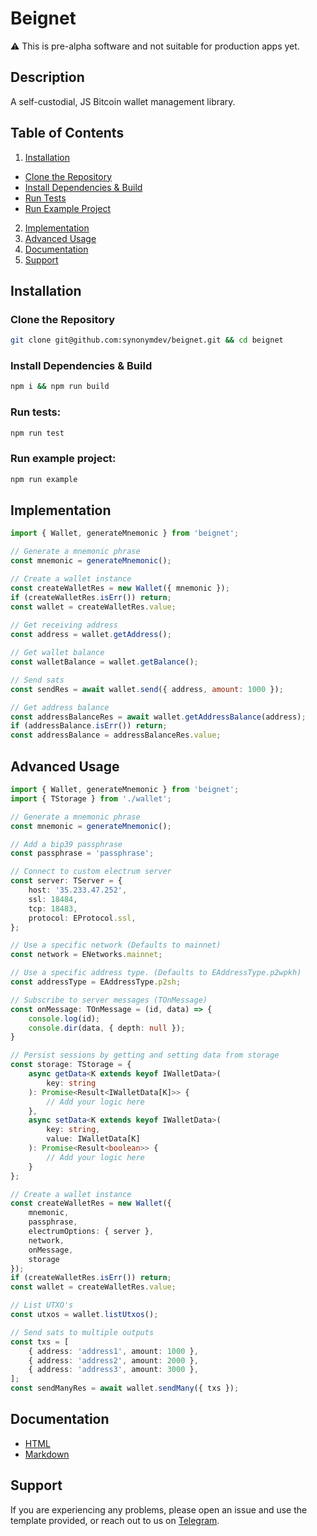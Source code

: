 # Beignet

:warning: This is pre-alpha software and not suitable for production apps yet.

## Description

A self-custodial, JS Bitcoin wallet management library.

## Table of Contents

1. [Installation](#installation)
  - [Clone the Repository](#clone-the-repository)
  - [Install Dependencies & Build](#install-dependencies--build)
  - [Run Tests](#run-tests)
  - [Run Example Project](#run-example-project)
2. [Implementation](#implementation)
3. [Advanced Usage](#advanced-usage)
3. [Documentation](#documentation)
4. [Support](#support)

## Installation

### Clone the Repository

```bash
git clone git@github.com:synonymdev/beignet.git && cd beignet
```

### Install Dependencies & Build

```bash
npm i && npm run build
```

### Run tests:

```bash
npm run test
```

### Run example project:
```bash
npm run example
```

## Implementation
```javascript
import { Wallet, generateMnemonic } from 'beignet';

// Generate a mnemonic phrase
const mnemonic = generateMnemonic();

// Create a wallet instance
const createWalletRes = new Wallet({ mnemonic });
if (createWalletRes.isErr()) return;
const wallet = createWalletRes.value;
  
// Get receiving address
const address = wallet.getAddress();

// Get wallet balance
const walletBalance = wallet.getBalance();

// Send sats
const sendRes = await wallet.send({ address, amount: 1000 });

// Get address balance
const addressBalanceRes = await wallet.getAddressBalance(address);
if (addressBalance.isErr()) return;
const addressBalance = addressBalanceRes.value;
```

## Advanced Usage

```typescript
import { Wallet, generateMnemonic } from 'beignet';
import { TStorage } from './wallet';

// Generate a mnemonic phrase
const mnemonic = generateMnemonic();

// Add a bip39 passphrase
const passphrase = 'passphrase';

// Connect to custom electrum server
const server: TServer = {
	host: '35.233.47.252',
	ssl: 18484,
	tcp: 18483,
	protocol: EProtocol.ssl,
};

// Use a specific network (Defaults to mainnet)
const network = ENetworks.mainnet;

// Use a specific address type. (Defaults to EAddressType.p2wpkh)
const addressType = EAddressType.p2sh;

// Subscribe to server messages (TOnMessage)
const onMessage: TOnMessage = (id, data) => {
	console.log(id);
	console.dir(data, { depth: null });
}

// Persist sessions by getting and setting data from storage
const storage: TStorage = {
	async getData<K extends keyof IWalletData>(
		key: string
	): Promise<Result<IWalletData[K]>> {
		// Add your logic here
	},
	async setData<K extends keyof IWalletData>(
		key: string,
		value: IWalletData[K]
	): Promise<Result<boolean>> {
		// Add your logic here
	}
};

// Create a wallet instance
const createWalletRes = new Wallet({
	mnemonic,
	passphrase,
	electrumOptions: { server },
	network,
	onMessage,
	storage
});
if (createWalletRes.isErr()) return;
const wallet = createWalletRes.value;

// List UTXO's
const utxos = wallet.listUtxos();

// Send sats to multiple outputs
const txs = [
	{ address: 'address1', amount: 1000 },
	{ address: 'address2', amount: 2000 },
	{ address: 'address3', amount: 3000 },
];
const sendManyRes = await wallet.sendMany({ txs });
```

## Documentation
- [HTML](docs/html/classes/Wallet.html)
- [Markdown](docs/markdown/classes/Wallet.md)

## Support

If you are experiencing any problems, please open an issue and use the template provided, or reach out to us on [Telegram](https://t.me/bitkitchat).
